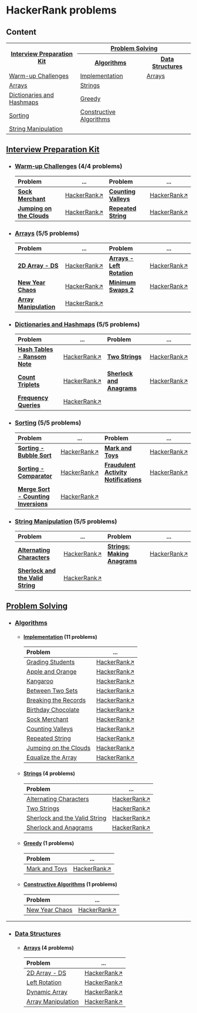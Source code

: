 # HackerRank problems

## Content

<table>
  <tr>
    <th rowspan="2"><a href="#Interview">Interview Preparation Kit</a></th>
    <th colspan="2"><a href="#ProblemSolving">Problem Solving</a></th>
  </tr>
  <tr>
    <th><a href="#Algorithms">Algorithms</a></th>
    <th><a href="#DataStructures">Data Structures</a></th>
  </tr>
  <tr>
    <td><a href="#WarmUpChallenges">Warm-up Challenges</a></td>
    <td><a href="#Implementation">Implementation</a></td>
    <td><a href="#ProblemArrays">Arrays</a></td>
  </tr>
  <tr>
    <td><a href="#InterviewArrays">Arrays</a></td>
    <td><a href="#Strings">Strings</a></td>
    <td></td>
  </tr>
  <tr>
    <td><a href="#Dictionaries">Dictionaries and Hashmaps</a></td>
    <td><a href="#Greedy">Greedy</a></td>
    <td></td>
  </tr>
  <tr>
    <td><a href="#Sorting">Sorting</a></td>
    <td><a href="#Constructive">Constructive Algorithms</a></td>
    <td></td>
  </tr>
  <tr>
    <td><a href="#StringManipulation">String Manipulation</a></td>
    <td></td>
    <td></td>
  </tr>
</table>
  
## [Interview Preparation Kit](https://github.com/youssef7ussien/ProblemSolving/tree/master/HackerRank/Interview%20Preparation%20Kit)   <a name="Interview"></a>

- ### [Warm-up Challenges](https://github.com/youssef7ussien/ProblemSolving/tree/master/HackerRank/Interview%20Preparation%20Kit/Warm-up%20Challenges) (4/4 problems) <a name="WarmUpChallenges"></a>

  | Problem | ... | Problem | ... |
  |:-------|:------:|:-------|:------:|
  | [**Sock Merchant**](https://github.com/youssef7ussien/ProblemSolving/tree/master/HackerRank/Interview%20Preparation%20Kit/Warm-up%20Challenges/Sock%20Merchant) | [HackerRank↗](https://www.hackerrank.com/challenges/sock-merchant?h_l=interview&playlist_slugs%5B%5D=interview-preparation-kit&playlist_slugs%5B%5D=warmup) | [**Counting Valleys**](https://github.com/youssef7ussien/ProblemSolving/tree/master/HackerRank/Interview%20Preparation%20Kit/Warm-up%20Challenges/Counting%20Valleys) | [HackerRank↗](https://www.hackerrank.com/challenges/counting-valleys?h_l=interview&playlist_slugs%5B%5D=interview-preparation-kit&playlist_slugs%5B%5D=warmup) |
  | [**Jumping on the Clouds**](https://github.com/youssef7ussien/ProblemSolving/tree/master/HackerRank/Interview%20Preparation%20Kit/Warm-up%20Challenges/Jumping%20on%20the%20Clouds) | [HackerRank↗](https://www.hackerrank.com/challenges/jumping-on-the-clouds?h_l=interview&playlist_slugs%5B%5D=interview-preparation-kit&playlist_slugs%5B%5D=warmup) | [**Repeated String**](https://github.com/youssef7ussien/ProblemSolving/tree/master/HackerRank/Interview%20Preparation%20Kit/Warm-up%20Challenges/Repeated%20String) | [HackerRank↗](https://www.hackerrank.com/challenges/repeated-string?h_l=interview&playlist_slugs%5B%5D=interview-preparation-kit&playlist_slugs%5B%5D=warmup) |
  
- ### [Arrays](https://github.com/youssef7ussien/ProblemSolving/tree/master/HackerRank/Interview%20Preparation%20Kit/Arrays) (5/5 problems) <a name="InterviewArrays"></a>

  | Problem | ... | Problem | ... |
  |:-------|:------:|:-------|:------:|
  | [**2D Array - DS**](https://github.com/youssef7ussien/ProblemSolving/tree/master/HackerRank/Interview%20Preparation%20Kit/Arrays/2D%20Array%20-%20DS) | [HackerRank↗](https://www.hackerrank.com/challenges/2d-array/problem?h_l=interview&playlist_slugs%5B%5D=interview-preparation-kit&playlist_slugs%5B%5D=arrays) | [**Arrays - Left Rotation**](https://github.com/youssef7ussien/ProblemSolving/tree/master/HackerRank/Interview%20Preparation%20Kit/Arrays/Arrays%20-%20Left%20Rotation) | [HackerRank↗](https://www.hackerrank.com/challenges/ctci-array-left-rotation/problem?h_l=interview&playlist_slugs%5B%5D=interview-preparation-kit&playlist_slugs%5B%5D=arrays) |
  | [**New Year Chaos**](https://github.com/youssef7ussien/ProblemSolving/tree/master/HackerRank/Interview%20Preparation%20Kit/Arrays/New%20Year%20Chaos) | [HackerRank↗](https://www.hackerrank.com/challenges/new-year-chaos/problem?h_l=interview&playlist_slugs%5B%5D=interview-preparation-kit&playlist_slugs%5B%5D=arrays) | [**Minimum Swaps 2**](https://github.com/youssef7ussien/ProblemSolving/tree/master/HackerRank/Interview%20Preparation%20Kit/Arrays/Minimum%20Swaps%202) | [HackerRank↗](https://www.hackerrank.com/challenges/minimum-swaps-2/problem?h_l=interview&playlist_slugs%5B%5D=interview-preparation-kit&playlist_slugs%5B%5D=arrays) |
  | [**Array Manipulation**](https://github.com/youssef7ussien/ProblemSolving/tree/master/HackerRank/Interview%20Preparation%20Kit/Arrays/Array%20Manipulation) | [HackerRank↗](https://www.hackerrank.com/challenges/crush/problem?h_l=interview&playlist_slugs%5B%5D=interview-preparation-kit&playlist_slugs%5B%5D=arrays) |
  
- ### [Dictionaries and Hashmaps](https://github.com/youssef7ussien/ProblemSolving/tree/master/HackerRank/Interview%20Preparation%20Kit/Dictionaries%20and%20Hashmaps) (5/5 problems) <a name="Dictionaries"></a>

  | Problem | ... | Problem | ... |
  |:-------|:------:|:-------|:------:|
  | [**Hash Tables - Ransom Note**](https://github.com/youssef7ussien/ProblemSolving/tree/master/HackerRank/Interview%20Preparation%20Kit/Dictionaries%20and%20Hashmaps/Hash%20Tables%20-%20Ransom%20Note) | [HackerRank↗](https://www.hackerrank.com/challenges/two-strings?h_l=interview&playlist_slugs%5B%5D=interview-preparation-kit&playlist_slugs%5B%5D=dictionaries-hashmaps) | [**Two Strings**](https://github.com/youssef7ussien/ProblemSolving/tree/master/HackerRank/Interview%20Preparation%20Kit/Dictionaries%20and%20Hashmaps/Two%20Strings) | [HackerRank↗](https://www.hackerrank.com/challenges/ctci-ransom-note?h_l=interview&playlist_slugs%5B%5D=interview-preparation-kit&playlist_slugs%5B%5D=dictionaries-hashmaps) |
  | [**Count Triplets**](https://github.com/youssef7ussien/ProblemSolving/tree/master/HackerRank/Interview%20Preparation%20Kit/Dictionaries%20and%20Hashmaps/Count%20Triplets) | [HackerRank↗](https://www.hackerrank.com/challenges/count-triplets-1?h_l=interview&playlist_slugs%5B%5D=interview-preparation-kit&playlist_slugs%5B%5D=dictionaries-hashmaps) | [**Sherlock and Anagrams**](https://github.com/youssef7ussien/ProblemSolving/tree/master/HackerRank/Interview%20Preparation%20Kit/Dictionaries%20and%20Hashmaps/Sherlock%20and%20Anagrams) | [HackerRank↗](https://www.hackerrank.com/challenges/sherlock-and-anagrams/problem?h_l=interview&playlist_slugs%5B%5D=interview-preparation-kit&playlist_slugs%5B%5D=dictionaries-hashmaps) |
  | [**Frequency Queries**](https://github.com/youssef7ussien/ProblemSolving/tree/master/HackerRank/Interview%20Preparation%20Kit/Dictionaries%20and%20Hashmaps/Frequency%20Queries) | [HackerRank↗](https://www.hackerrank.com/challenges/frequency-queries/problem?h_l=interview&playlist_slugs%5B%5D=interview-preparation-kit&playlist_slugs%5B%5D=dictionaries-hashmaps) |

- ### [Sorting](https://github.com/youssef7ussien/ProblemSolving/tree/master/HackerRank/Interview%20Preparation%20Kit/Sorting) (5/5 problems) <a name="Sorting"></a>

  | Problem | ... | Problem | ... |
  |:-------|:------:|:-------|:------:|
  | [**Sorting - Bubble Sort**](https://github.com/youssef7ussien/ProblemSolving/tree/master/HackerRank/Interview%20Preparation%20Kit/Sorting/Sorting%20-%20Bubble%20Sort) | [HackerRank↗](https://www.hackerrank.com/challenges/ctci-bubble-sort?h_l=interview&playlist_slugs%5B%5D=interview-preparation-kit&playlist_slugs%5B%5D=sorting) | [**Mark and Toys**](https://github.com/youssef7ussien/ProblemSolving/tree/master/HackerRank/Interview%20Preparation%20Kit/Sorting/Mark%20and%20Toys) | [HackerRank↗](https://www.hackerrank.com/challenges/mark-and-toys?h_l=interview&playlist_slugs%5B%5D=interview-preparation-kit&playlist_slugs%5B%5D=sorting) |
  | [**Sorting - Comparator**](https://github.com/youssef7ussien/ProblemSolving/tree/master/HackerRank/Interview%20Preparation%20Kit/Sorting/Sorting%20-%20Comparator) | [HackerRank↗](https://www.hackerrank.com/challenges/ctci-comparator-sorting?h_l=interview&playlist_slugs%5B%5D=interview-preparation-kit&playlist_slugs%5B%5D=sorting) | [**Fraudulent Activity Notifications**](https://github.com/youssef7ussien/ProblemSolving/tree/master/HackerRank/Interview%20Preparation%20Kit/Sorting/Fraudulent%20Activity%20Notifications) | [HackerRank↗](https://www.hackerrank.com/challenges/fraudulent-activity-notifications/problem?h_l=interview&playlist_slugs%5B%5D=interview-preparation-kit&playlist_slugs%5B%5D=sorting) |
  | [**Merge Sort - Counting Inversions**](https://github.com/youssef7ussien/ProblemSolving/tree/master/HackerRank/Interview%20Preparation%20Kit/Sorting/Merge%20Sort%20-%20Counting%20Inversions) | [HackerRank↗](https://www.hackerrank.com/challenges/ctci-merge-sort/problem?h_l=interview&playlist_slugs%5B%5D=interview-preparation-kit&playlist_slugs%5B%5D=sorting) |

- ### [String Manipulation](https://github.com/youssef7ussien/ProblemSolving/tree/master/HackerRank/Interview%20Preparation%20Kit/Sorting) (5/5 problems) <a name="StringManipulation"></a>

  | Problem | ... | Problem | ... |
  |:-------|:------:|:-------|:------:|
  | [**Alternating Characters**](https://github.com/youssef7ussien/ProblemSolving/tree/master/HackerRank/Interview%20Preparation%20Kit/String%20Manipulation/Alternating%20Characters) | [HackerRank↗](https://www.hackerrank.com/challenges/alternating-characters/problem?h_l=interview&playlist_slugs%5B%5D=interview-preparation-kit&playlist_slugs%5B%5D=strings) | [**Strings: Making Anagrams**](https://github.com/youssef7ussien/ProblemSolving/tree/master/HackerRank/Interview%20Preparation%20Kit/String%20Manipulation/Strings:%20Making%20Anagrams) | [HackerRank↗](https://www.hackerrank.com/challenges/ctci-making-anagrams/problem?h_l=interview&playlist_slugs%5B%5D=interview-preparation-kit&playlist_slugs%5B%5D=strings) | 
  | [**Sherlock and the Valid String**](https://github.com/youssef7ussien/ProblemSolving/tree/master/HackerRank/Interview%20Preparation%20Kit/String%20Manipulation/Sherlock%20and%20the%20Valid%20String) | [HackerRank↗](https://www.hackerrank.com/challenges/sherlock-and-valid-string/problem?h_l=interview&playlist_slugs%5B%5D=interview-preparation-kit&playlist_slugs%5B%5D=strings) |

## [Problem Solving](https://github.com/youssef7ussien/ProblemSolving/tree/master/HackerRank/Problem%20Solving)   <a name="ProblemSolving"></a>

- ### [Algorithms](https://github.com/youssef7ussien/ProblemSolving/tree/master/HackerRank/Problem%20Solving/Algorithms) <a name="Algorithms"></a> 

  - #### [Implementation](https://github.com/youssef7ussien/ProblemSolving/tree/master/HackerRank/Problem%20Solving/Algorithms/Implementation) (11 problems) <a name="Implementation"></a>
    
    | Problem | ... |
    | :-------- | :----------: |
    | [Grading Students](https://github.com/youssef7ussien/ProblemSolving/tree/master/HackerRank/Problem%20Solving/Algorithms/Implementation/Grading%20Students) | [HackerRank↗](https://www.hackerrank.com/challenges/grading)  |
    | [Apple and Orange](https://github.com/youssef7ussien/ProblemSolving/tree/master/HackerRank/Problem%20Solving/Algorithms/Implementation/Apple%20and%20Orange) | [HackerRank↗](https://www.hackerrank.com/challenges/apple-and-orange) |
    | [Kangaroo](https://github.com/youssef7ussien/ProblemSolving/tree/master/HackerRank/Problem%20Solving/Algorithms/Implementation/Kangaroo) | [HackerRank↗](https://www.hackerrank.com/challenges/kangaroo) |
    | [Between Two Sets](https://github.com/youssef7ussien/ProblemSolving/tree/master/HackerRank/Problem%20Solving/Algorithms/Implementation/Between%20Two%20Sets) | [HackerRank↗](https://www.hackerrank.com/challenges/between-two-sets) |
    | [Breaking the Records](https://github.com/youssef7ussien/ProblemSolving/tree/master/HackerRank/Problem%20Solving/Algorithms/Implementation/Breaking%20the%20Records) | [HackerRank↗](https://www.hackerrank.com/challenges/breaking-best-and-worst-records) |
    | [Birthday Chocolate](https://github.com/youssef7ussien/ProblemSolving/tree/master/HackerRank/Problem%20Solving/Algorithms/Implementation/Birthday%20Chocolate) | [HackerRank↗](https://www.hackerrank.com/challenges/the-birthday-bar/problem) |
    | [Sock Merchant](https://github.com/youssef7ussien/ProblemSolving/tree/master/HackerRank/Problem%20Solving/Algorithms/Implementation/Sock%20Merchant) | [HackerRank↗](https://www.hackerrank.com/challenges/sock-merchant) |
    | [Counting Valleys](https://github.com/youssef7ussien/ProblemSolving/tree/master/HackerRank/Problem%20Solving/Algorithms/Implementation/Counting%20Valleys) | [HackerRank↗](https://www.hackerrank.com/challenges/counting-valleys) |
    | [Repeated String](https://github.com/youssef7ussien/ProblemSolving/tree/master/HackerRank/Problem%20Solving/Algorithms/Implementation/Repeated%20String) | [HackerRank↗](https://www.hackerrank.com/challenges/repeated-string) |
    | [Jumping on the Clouds](https://github.com/youssef7ussien/ProblemSolving/tree/master/HackerRank/Problem%20Solving/Algorithms/Implementation/Jumping%20on%20the%20Clouds) | [HackerRank↗](https://www.hackerrank.com/challenges/jumping-on-the-clouds) |
    | [Equalize the Array](https://github.com/youssef7ussien/ProblemSolving/tree/master/HackerRank/Problem%20Solving/Algorithms/Implementation/Equalize%20the%20Array) | [HackerRank↗](https://www.hackerrank.com/challenges/equality-in-a-array) |

  - ####  [Strings](https://github.com/youssef7ussien/ProblemSolving/tree/master/HackerRank/Problem%20Solving/Algorithms/Strings) (4 problems) <a name="Strings"></a>

    | Problem | ... |
    | :-------- | :----------: |
    | [Alternating Characters](https://github.com/youssef7ussien/ProblemSolving/tree/master/HackerRank/Problem%20Solving/Algorithms/Strings/Alternating%20Characters) | [HackerRank↗](https://www.hackerrank.com/challenges/alternating-characters/problem) |
    | [Two Strings](https://github.com/youssef7ussien/ProblemSolving/tree/master/HackerRank/Problem%20Solving/Algorithms/Strings/Two%20Strings) | [HackerRank↗](https://www.hackerrank.com/challenges/two-strings/problem) |
    | [Sherlock and the Valid String](https://github.com/youssef7ussien/ProblemSolving/tree/master/HackerRank/Problem%20Solving/Algorithms/Strings/Sherlock%20and%20the%20Valid%20String) | [HackerRank↗](https://www.hackerrank.com/challenges/sherlock-and-valid-string/problem) |
    | [Sherlock and Anagrams](https://github.com/youssef7ussien/ProblemSolving/tree/master/HackerRank/Problem%20Solving/Algorithms/Strings/Sherlock%20and%20Anagrams) | [HackerRank↗](https://www.hackerrank.com/challenges/sherlock-and-anagrams/problem) |

  - ####  [Greedy](https://github.com/youssef7ussien/ProblemSolving/tree/master/HackerRank/Problem%20Solving/Algorithms/Greedy) (1 problems) <a name="Greedy"></a>

    | Problem | ... |
    | :-------- | :----------: |
    | [Mark and Toys](https://github.com/youssef7ussien/ProblemSolving/tree/master/HackerRank/Problem%20Solving/Algorithms/Greedy/Mark%20and%20Toys) | [HackerRank↗](https://www.hackerrank.com/challenges/mark-and-toys) |

  - ####  [Constructive Algorithms](https://github.com/youssef7ussien/ProblemSolving/tree/master/HackerRank/Problem%20Solving/Algorithms/Constructive%20Constructive) (1 problems) <a name="Constructive"></a>
  
    | Problem | ... |
    | :-------- | :----------: |
    | [New Year Chaos](https://github.com/youssef7ussien/ProblemSolving/tree/master/HackerRank/Problem%20Solving/Algorithms/Constructive%20Algorithms/New%20Year%20Chaos) | [HackerRank↗](https://www.hackerrank.com/challenges/new-year-chaos/problem) |

------

- ### [Data Structures](https://github.com/youssef7ussien/ProblemSolving/tree/master/HackerRank/Problem%20Solving/Data%20Structures) <a name="DataStructures"></a> 
  
  - #### [Arrays](https://github.com/youssef7ussien/ProblemSolving/tree/master/HackerRank/Problem%20Solving/Data%20Structures/Arrays) (4 problems) <a name="ProblemArrays"></a>

    | Problem | ... |
    | :-------- | :----------: |
    | [2D Array - DS](https://github.com/youssef7ussien/ProblemSolving/tree/master/HackerRank/Problem%20Solving/Data%20Structures/Arrays/2D%20Array%20-%20DS) | [HackerRank↗](https://www.hackerrank.com/challenges/2d-array/problem) |
    | [Left Rotation](https://github.com/youssef7ussien/ProblemSolving/tree/master/HackerRank/Problem%20Solving/Data%20Structures/Arrays/Left%20Rotation) | [HackerRank↗](https://www.hackerrank.com/challenges/array-left-rotation/problem) |
    | [Dynamic Array](https://github.com/youssef7ussien/ProblemSolving/tree/master/HackerRank/Problem%20Solving/Data%20Structures/Arrays/Dynamic%20Array) | [HackerRank↗](hackerrank.com/challenges/dynamic-array/problem) |
    | [Array Manipulation](https://github.com/youssef7ussien/ProblemSolving/tree/master/HackerRank/Problem%20Solving/Data%20Structures/Arrays/Array%20Manipulation) | [HackerRank↗](https://www.hackerrank.com/challenges/crush/problem) |
